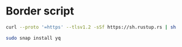 # Border script

```bash
curl --proto '=https' --tlsv1.2 -sSf https://sh.rustup.rs | sh
```

```bash
sudo snap install yq
```